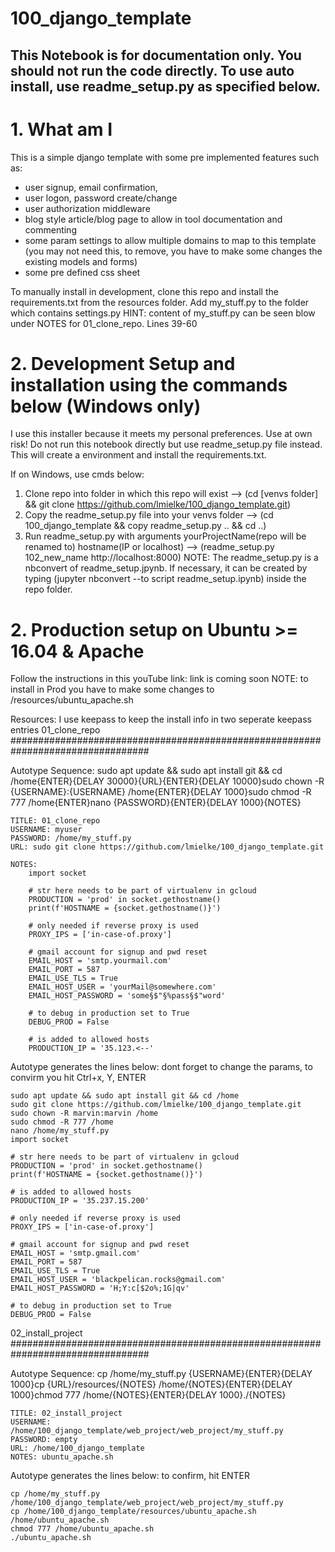 # 100_django_template
## This Notebook is for documentation only. You should not run the code directly. To use auto install, use readme_setup.py as specified below.

# 1. What am I

This is a simple django template with some pre implemented features such as:
- user signup, email confirmation,
- user logon, password create/change
- user authorization middleware
- blog style article/blog page to allow in tool documentation and commenting
- some param settings to allow multiple domains to map to this template (you may not need this, to remove, you have to make some changes the existing models and forms)
- some pre defined css sheet

To manually install in development, clone this repo and install the requirements.txt from the resources folder. Add my_stuff.py to the folder which contains settings.py
HINT: content of my_stuff.py can be seen blow under NOTES for 01_clone_repo. Lines 39-60

# 2. Development Setup and installation using the commands below (Windows only)

I use this installer because it meets my personal preferences. Use at own risk! Do not run this notebook directly but use readme_setup.py file instead. This will create a environment and install the requirements.txt.

If on Windows, use cmds below:
1. Clone repo into folder in which this repo will exist          --> (cd [venvs folder] && git clone https://github.com/lmielke/100_django_template.git)
2. Copy the readme_setup.py file into your venvs folder        --> (cd 100_django_template && copy readme_setup.py .. && cd ..)
3. Run readme_setup.py with arguments yourProjectName(repo will be renamed to) hostname(IP or localhost) --> (readme_setup.py 102_new_name http://localhost:8000)
    NOTE: The readme_setup.py is a nbconvert of readme_setup.jpynb. If necessary, it can be created by typing (jupyter nbconvert --to script readme_setup.ipynb) inside the repo folder.

# 2. Production setup on Ubuntu >= 16.04 & Apache

Follow the instructions in this youTube link: link is coming soon
NOTE: to install in Prod you have to make some changes to /resources/ubuntu_apache.sh


Resources: I use keepass to keep the install info in two seperate keepass entries
01_clone_repo
#################################################################################
    
Autotype Sequence: sudo apt update && sudo apt install git && cd /home{ENTER}{DELAY 30000}{URL}{ENTER}{DELAY 10000}sudo chown -R {USERNAME}:{USERNAME} /home{ENTER}{DELAY 1000}sudo chmod -R 777 /home{ENTER}nano {PASSWORD}{ENTER}{DELAY 1000}{NOTES}

    TITLE: 01_clone_repo
    USERNAME: myuser
    PASSWORD: /home/my_stuff.py
    URL: sudo git clone https://github.com/lmielke/100_django_template.git

    NOTES:
        import socket

        # str here needs to be part of virtualenv in gcloud 
        PRODUCTION = 'prod' in socket.gethostname()
        print(f'HOSTNAME = {socket.gethostname()}')

        # only needed if reverse proxy is used
        PROXY_IPS = ['in-case-of.proxy']

        # gmail account for signup and pwd reset
        EMAIL_HOST = 'smtp.yourmail.com'
        EMAIL_PORT = 587
        EMAIL_USE_TLS = True
        EMAIL_HOST_USER = 'yourMail@somewhere.com'
        EMAIL_HOST_PASSWORD = 'some§$"§%pass§$"word'

        # to debug in production set to True
        DEBUG_PROD = False

        # is added to allowed hosts
        PRODUCTION_IP = '35.123.<--'

Autotype generates the lines below: dont forget to change the params, to convirm you hit Ctrl+x, Y, ENTER

    sudo apt update && sudo apt install git && cd /home
    sudo git clone https://github.com/lmielke/100_django_template.git
    sudo chown -R marvin:marvin /home
    sudo chmod -R 777 /home
    nano /home/my_stuff.py
    import socket

    # str here needs to be part of virtualenv in gcloud 
    PRODUCTION = 'prod' in socket.gethostname()
    print(f'HOSTNAME = {socket.gethostname()}')

    # is added to allowed hosts
    PRODUCTION_IP = '35.237.15.200'

    # only needed if reverse proxy is used
    PROXY_IPS = ['in-case-of.proxy']

    # gmail account for signup and pwd reset
    EMAIL_HOST = 'smtp.gmail.com'
    EMAIL_PORT = 587
    EMAIL_USE_TLS = True
    EMAIL_HOST_USER = 'blackpelican.rocks@gmail.com'
    EMAIL_HOST_PASSWORD = 'H;Y:c[$2o%;1G|qv'

    # to debug in production set to True
    DEBUG_PROD = False


02_install_project
#################################################################################

Autotype Sequence: cp /home/my_stuff.py {USERNAME}{ENTER}{DELAY 1000}cp {URL}/resources/{NOTES} /home/{NOTES}{ENTER}{DELAY 1000}chmod 777 /home/{NOTES}{ENTER}{DELAY 1000}./{NOTES}

    TITLE: 02_install_project
    USERNAME: /home/100_django_template/web_project/web_project/my_stuff.py
    PASSWORD: empty
    URL: /home/100_django_template
    NOTES: ubuntu_apache.sh

Autotype generates the lines below: to confirm, hit ENTER

    cp /home/my_stuff.py /home/100_django_template/web_project/web_project/my_stuff.py
    cp /home/100_django_template/resources/ubuntu_apache.sh /home/ubuntu_apache.sh
    chmod 777 /home/ubuntu_apache.sh
    ./ubuntu_apache.sh
